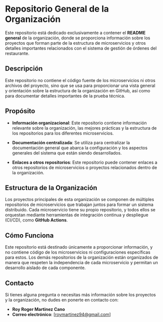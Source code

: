 # Repositorio General de la Organización

Este repositorio está dedicado exclusivamente a contener el **README general** de la organización, donde se proporciona información sobre los proyectos que forman parte de la estructura de microservicios y otros detalles importantes relacionados con el sistema de gestión de órdenes del restaurante.

## Descripción

Este repositorio no contiene el código fuente de los microservicios ni otros archivos del proyecto, sino que se usa para proporcionar una vista general y orientación sobre la estructura de la organización en GitHub, así como para documentar detalles importantes de la prueba técnica.

## Propósito

- **Información organizacional**: Este repositorio contiene información relevante sobre la organización, las mejores prácticas y la estructura de los repositorios para los diferentes microservicios.
  
- **Documentación centralizada**: Se utiliza para centralizar la documentación general que abarca la configuración y los aspectos generales del sistema que están siendo desarrollados.

- **Enlaces a otros repositorios**: Este repositorio puede contener enlaces a otros repositorios de microservicios o proyectos relacionados dentro de la organización.

## Estructura de la Organización

Los proyectos principales de esta organización se componen de múltiples repositorios de microservicios que trabajan juntos para formar un sistema distribuido. Cada microservicio tiene su propio repositorio, y todos ellos se orquestan mediante herramientas de integración continua y despliegue (CI/CD), como **GitHub Actions**.

## Cómo Funciona

Este repositorio está destinado únicamente a proporcionar información, y no contiene código de los microservicios ni configuraciones específicas para estos. Los demás repositorios de la organización están organizados de manera que respeten la independencia de cada microservicio y permitan un desarrollo aislado de cada componente.

## Contacto

Si tienes alguna pregunta o necesitas más información sobre los proyectos y la organización, no dudes en ponerte en contacto con:

- **Roy Roger Martinez Cano**
- **Correo electrónico**: [roymartinez94@gmail.com]

